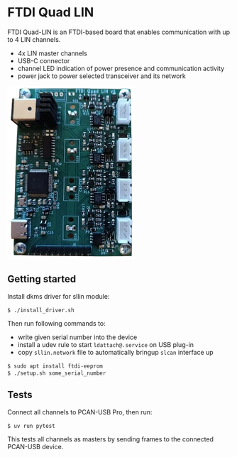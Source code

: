 # FTDI Quad LIN

FTDI Quad-LIN is an FTDI-based board that enables communication with up to 4 LIN channels.

- 4x LIN master channels
- USB-C connector
- channel LED indication of power presence and communication activity
- power jack to power selected transceiver and its network

<img src="ftdi-quad-lin.webp">

## Getting started
Install dkms driver for sllin module:
```
$ ./install_driver.sh
```

Then run following commands to:
- write given serial number into the device
- install a udev rule to start `ldattach@.service` on USB plug-in
- copy `sllin.network` file to automatically bringup `slcan` interface up

```
$ sudo apt install ftdi-eeprom
$ ./setup.sh some_serial_number
```

## Tests

Connect all channels to PCAN-USB Pro, then run:
```
$ uv run pytest
```
This tests all channels as masters by sending frames to the connected PCAN-USB device.
